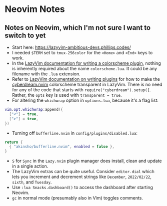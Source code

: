 # Neovim Notes
## Notes on Neovim, which I'm not sure I want to switch to yet

* Start here: https://lazyvim-ambitious-devs.phillips.codes/
* I needed `$TERM` set to `tmux-256color` for the `<Home>` and `<End>` keys to work.
* In the [LazyVim documentation for writing a colorscheme plugin](https://www.lazyvim.org/plugins/colorscheme), nothing is inherently required about the name `colorscheme.lua`. It could be any filename with the `.lua` extension.
* Refer to [LazyVim documentation on writing plugins](http://www.lazyvim.org/configuration/plugins) for how to make the [cyberdream.nvim](https://github.com/scottmckendry/cyberdream.nvim) colorscheme transparent in LazyVim. There is no need for any of the code that starts with `require("cyberdream").setup({`. Rather, the `opts` key is used with `transparent = true`.
* For altering the `whichwrap` option in `options.lua`, because it's a flag
  list:

```lua
vim.opt.whichwrap:append({
  ["<"] = true,
  [">"] = true,
})
``` 
* Turning off `bufferline.nvim` in `config/plugins/disabled.lua`:

```lua
return {
  { "akinsho/bufferline.nvim", enabled = false },
}
```
* `S` for `Sync` in the `Lazy.nvim` plugin manager does install, clean and update in a single action.
* The LazyVim extras can be quite useful. Consider `editor.dial` which lets you increment and decrement strings like `December`, `2022/02/22`, `sixth`, and `Tuesday`.
* Use `:lua Snacks.dashboard()` to access the dashboard after starting Neovim.
* `gc` in normal mode (presumably also in Vim) toggles comments.
